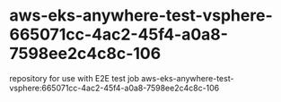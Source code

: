 # aws-eks-anywhere-test-vsphere-665071cc-4ac2-45f4-a0a8-7598ee2c4c8c-106
repository for use with E2E test job aws-eks-anywhere-test-vsphere:665071cc-4ac2-45f4-a0a8-7598ee2c4c8c-106
